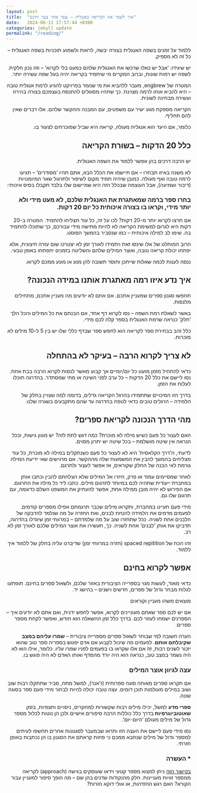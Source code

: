 ```yaml
---
layout: post
title:  "איך לשפר את הקריאה באנגלית – צעד אחר צעד וחינם"
date:   2024-06-11 17:57:44 +0300
categories: jekyll update
permalink: "/reading/"
---
```


<p dir="rtl">
ללמוד על זמנים בשפה האנגלית בצורה יבשה, לראות ולשמוע תוכניות בשפה האנגלית – כל זה לא מספיק.</p>


<p dir="rtl">
יש שיגידו: ‘אבל יש כאלו שרכשו את האנגלית שלהם כמעט בלי לקרוא’ – וזה נכון חלקית. לשפה יש רמות שונות, וברוב המקרים מי שיתמיד בקריאה יהיה בעל שפה עשירה יותר.</p>


<p dir="rtl">
המטרה של engbrew, מעבר ללהביא את מי שנעזר בפרויקט להגיע לרמת אנגלית טובה – היא להביא אותו לרמה מצוינת. כך שתהיו מסוגלים להתנסח בעצמכם בצורה בהירה ועשירה מבחינה לשונית.</p>


<p dir="rtl">
הקריאה מספקת מגע ישיר עם משפטים, עם המבנה וההקשר שלהם. אלו דברים שאין להם תחליף.</p>


<p dir="rtl">
כלומר, אם היעד הוא אנגלית מעולה, קריאה היא שביל שמוכרחים לצעוד בו.</p>


<h2><p dir="rtl">
כלל 20 הדקות – בשורת הקריאה</p>
</h2>


<p dir="rtl">
יש הרבה דרכים בהן אפשר ללמוד את השפה האנגלית.</p>


<p dir="rtl">
לא משנה באיזו תבחרו – אם תיישמו את הכלל הבא, אתם תהיו ‘מסודרים’ – תגיעו לרמה טובה ואף מעולה. כמובן שיהיה תמיד מקום לשיפור ולתרגול שאר המיומנויות (דיבור ושמיעה), אבל העוצמה שבכלל הזה היא שמיישום שלו בלבד תקבלו בסיס איכותי:</p>


<h3><p dir="rtl">
בחרו ספר ברמה שמאתגרת את האנגלית שלכם, לא מעט מידי ולא יותר מידי, וקראו בו בצורה איכותית כל יום 20 דקות.</p>
</h3>


<p dir="rtl">
אם תרצו לקרוא יותר מ-20 דקות? לכו על זה, כל עוד תצליחו להתמיד. המטרה ב-20 דקות היא לגרום למשימת הקריאה לא להיות מתישה מידי עבורכם, כך שתוכלו להתמיד בה. שימו לב למילה איכותית – כמו שנסביר בהמשך הפוסט.</p>


<p dir="rtl">
הרוב המוחלט של אלו שינסו זאת ויתמידו לאורך זמן לא יצטרכו שום עזרה חיצונית, אלא יפתחו יכולת קריאה טובה, ואוצר המילים שלהם והשליטה בזמנים יתפתחו באופן טבעי.</p>


<p dir="rtl">
ננסה לענות לכמה שאלות שייתכן וחוסר תשובה להן מנע או מונע ממכם לקרוא.</p>


<h2><p dir="rtl">
איך נדע איזו רמה מאתגרת אותנו במידה הנכונה?</p>
</h2>


<p dir="rtl">
תחפשו סגנון ספרים שמעניין אתכם. אם אתם לא יודעים מה מעניין אתכם, מתחילים מלנסות.</p>


<p dir="rtl">
באשר לשאלת רמת השפה – נסו לקרוא דף אחד, אם הבנתם את כל המילים והכל הלך ‘חלק’ כנראה שרמת האנגלית בספר קלה לכם מידי.</p>


<p dir="rtl">
כלל זהב בבחירת ספר לקריאה הוא לחפש ספר שבדף כללי שלו יש בין 5 ל-10 מילים לא מוכרות.</p>


<h2><p dir="rtl">
לא צריך לקרוא הרבה – בעיקר לא בהתחלה</p>
</h2>


<p dir="rtl">
כדאי להתחיל מזמן מועט כל יום/יומיים אך קבוע מאשר לנסות לקרוא הרבה בבת אחת. נסו ליישם את כלל 20 הדקות – כל ערב לפני השינה או מתי שמסתדר. בהדרגה תוכלו לעלות את הזמן.</p>


<p dir="rtl">
בדרך הזו הסיכויים שתתמידו בהרגל הקריאה גדלים, בדומה למה שצויין בחלק של הלמידה – הרגלים טובים כדאי לטפח בהדרגה עד שהם מתקבעים בשגרה שלנו.</p>


<h2><p dir="rtl">
מהי הדרך הנכונה לקריאת ספרים?</p>
</h2>


<p dir="rtl">
האם לעצור כל פעם כשיש מילה לא מוכרת? כמה דגש לתת לזה? יש מגוון גישות, וככל הנראה אין שיטה מושלמת – בכל שיטה יש יתרון מסוים.</p>


<p dir="rtl">
לדעתי, ה’דרך הקלאסית’ היא לא לעצור כל פעם כשנתקלים במילה לא מוכרת, כל עוד מצליחים בהמשך להבין את המשמעות שלה מההקשר. אם מרגישים שאי ידיעת המילה גורמת לאי הבנה של החלק שקוראים, אז אפשר לעצור ולתרגם.</p>


<p dir="rtl">
לאחר שמסיימים עמוד או פרק, חיזרו אל המילים שלא הצלחתם להבין וכתבו אותן במחברת ייעודית שתהיה לכם במיוחד לתרגום מילים. כתבו ליד כל מילה את התרגום. אם הפירוש לא יהיה מובן ממילה אחת, אפשר להעתיק את המשפט השלם כדוגמה, עם תרגום שלו גם.</p>


<p dir="rtl">
מידי פעם תעיינו במחברת, ותקראו מילים שכבר תרגמתם אפילו מספרים קודמים. לפעמים מדמים את הלמידה להנחת לבנים, ואת החזרה על מה שנלמד להדבקה של הלבנים אחת לשניה. ככל שתחזרו שוב על מה שלמדתם – במרווחי זמן שיגדלו בהדרגה, תדביקו את אותן ‘לבנים’ אחת לשניה. כך, תעשירו את אוצר המילים שלכם לאורך זמן לא רב.</p>


<p dir="rtl">
זהו הכח של spaced repitition (חזרה במרווחי זמן) שדיברנו עליה בחלק של ללמוד איך ללמוד.</p>


<h2><p dir="rtl">
אפשר לקרוא בחינם</p>
</h2>


<p dir="rtl">
כדאי מאוד, לעשות מנוי בספרייה הציבורית באזור שלכם, ולשאול ספרים בחינם. תופתעו לגלות מבחר גדול של ספרים, חדשים וישנים – בהישג יד.</p>


<p dir="rtl">
מוצאים משהו מעניין וקוראים</p>


<p dir="rtl">
אם יש לכם ספר שאתם מעוניינים לקרוא, אפשר לחפש ידנית, ואם אתם לא יודעים איך – הספרנים ישמחו לעזור לכם. בדרך כלל זמן ההשאלה הוא חודש, ואפשר לקחת מספר ספרים.</p>


<p dir="rtl">
הערה חשובה למי שבוחר לשאול ספרים מספרייה ציבורית – <strong>שמרו עליהם במצב שקיבלתם אותם</strong>. לפעמים מה שיכול לקבוע אם אדם יפגוש בספריה ספר טוב שהוא יזכור לשנים רבות, זה אם אלו שקראו בו בפעמים לפניו שמרו עליו. כלומר, אילו הוא לא היה נשמר במצב טוב, כנראה הוא היה יורד מהמדף ואותו האדם לא היה פוגש בו.</p>


<h3><p dir="rtl">
עצה לגיוון אוצר המילים</p>
</h3>


<p dir="rtl">
אם תקראו ספרים מאותה סוגה ספרותית (ז’אנר), למשל מתח, סביר שתתקלו רבות שוב ושוב במילים מעולמות תוכן דומים. עצה טובה יכולה להיות לבחור מידי פעם ספר בסוגה שונה.</p>


<p dir="rtl">
<strong>ספרי מדע</strong> למשל, יכילו מילים רבות שקשורות למחקרים, ניסויים ותצפיות, בזמן <strong>שאוטוביוגרפיות </strong>בדרך כלל כוללות הרבה סיפורים אישיים ולכן הן נוטות לכלול מספר גדול של מילים מעולם ‘היום-יום’.</p>


<p dir="rtl">
נסו מידי פעם ליישם את העצה הזו ותראו שבמעבר לסגנונות אחרים תחשפו לעיתים למספר גדול של מילים שנחבא ממכם כי פחות קראתם את הסגנון בו הן נכתבות באופן חזרתי.</p>


<h3><p dir="rtl">
* העשרה</p>
</h3>


<p dir="rtl">
<a href="https://writersmakeworlds.com/on-reading/approaches-to-reading/">בקישור הזה</a> ניתן למצוא מספר קטעי וידאו שעוסקים בגישה (approach) לקריאה ממספר זוויות מעניינות. חלק מהנקודות שדנים בהן שם – מה הופך סיפור למעניין עבור הקורא? האם רגש ההזדהות, או אולי דוקא הזרות?</p>